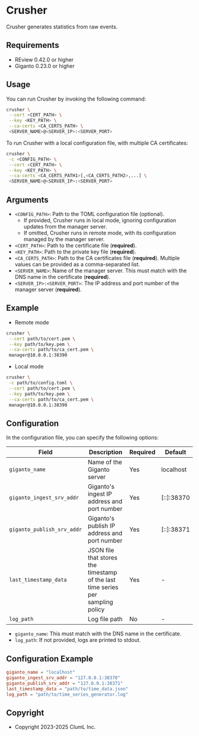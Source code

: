 # Crusher

Crusher generates statistics from raw events.

## Requirements

- REview 0.42.0 or higher
- Giganto 0.23.0 or higher

## Usage

You can run Crusher by invoking the following command:

```sh
crusher \
 --cert <CERT_PATH> \
 --key <KEY_PATH> \
 --ca-certs <CA_CERTS_PATH> \
 <SERVER_NAME>@<SERVER_IP>:<SERVER_PORT>
```

To run Crusher with a local configuration file, with multiple CA certificates:

```sh
crusher \
 -c <CONFIG_PATH> \
 --cert <CERT_PATH> \
 --key <KEY_PATH> \
 --ca-certs <CA_CERTS_PATH1>[,<CA_CERTS_PATH2>,...] \
 <SERVER_NAME>@<SERVER_IP>:<SERVER_PORT>
```

## Arguments

- `<CONFIG_PATH>`: Path to the TOML configuration file (optional).
  - If provided, Crusher runs in local mode, ignoring configuration updates from
    the manager server.
  - If omitted, Crusher runs in remote mode, with its configuration managed by
    the manager server.
- `<CERT_PATH>`: Path to the certificate file (**required**).
- `<KEY_PATH>`: Path to the private key file (**required**).
- `<CA_CERTS_PATH>`: Path to the CA certificates file (**required**). Multiple
  values can be provided as a comma-separated list.
- `<SERVER_NAME>`: Name of the manager server. This must match with the DNS name
  in the certificate (**required**).
- `<SERVER_IP>:<SERVER_PORT>`: The IP address and port number of the manager
  server (**required**).

## Example

- Remote mode

```sh
crusher \
 --cert path/to/cert.pem \
 --key path/to/key.pem \
 --ca-certs path/to/ca_cert.pem \
 manager@10.0.0.1:38390
```

- Local mode

```sh
crusher \
 -c path/to/config.toml \
 --cert path/to/cert.pem \
 --key path/to/key.pem \
 --ca-certs path/to/ca_cert.pem \
 manager@10.0.0.1:38390
```

## Configuration

In the configuration file, you can specify the following options:

<!-- markdownlint-disable -->

| Field                      | Description                                                                     | Required | Default    |
| -------------------------- | ------------------------------------------------------------------------------- | -------- | ---------- |
| `giganto_name`             | Name of the Giganto server                                                      | Yes      | localhost  |
| `giganto_ingest_srv_addr`  | Giganto's ingest IP address and port number                                     | Yes      | [::]:38370 |
| `giganto_publish_srv_addr` | Giganto's publish IP address and port number                                    | Yes      | [::]:38371 |
| `last_timestamp_data`      | JSON file that stores the timestamp of the last time series per sampling policy | Yes      | -          |
| `log_path`                 | Log file path                                                                   | No       | -          |

<!-- markdownlint-enable -->

- `giganto_name`: This must match with the DNS name in the certificate.
- `log_path`: If not provided, logs are printed to stdout.

## Configuration Example

```toml
giganto_name = "localhost"
giganto_ingest_srv_addr = "127.0.0.1:38370"
giganto_publish_srv_addr = "127.0.0.1:38371"
last_timestamp_data = "path/to/time_data.json"
log_path = "path/to/time_series_generator.log"
```

## Copyright

- Copyright 2023-2025 ClumL Inc.
